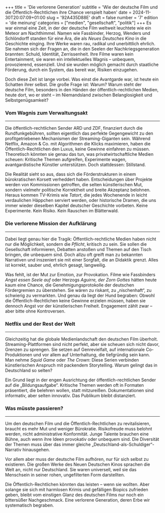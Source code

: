 +++
title = 'Die verlorene Generation'
subtitle = 'Wie der deutsche Film und die Öffentlich-Rechtlichen ihre Chance verspielt haben'
date = 2024-11-30T20:07:09+01:00
slug = '92A435D88E'
draft = false
number = '7'
edition = 'die meinung'
categories = ["medien", "gesellschaft", "politik"]
+++
Es war einmal eine Zeit, in der der deutsche Film weltweit leuchtete wie ein Meteor am Nachthimmel. Namen wie Fassbinder, Herzog, Wenders und Schlöndorff standen für eine Ära, die als *Neues Deutsches Kino* in die Geschichte einging. Ihre Werke waren rau, radikal und unerbittlich ehrlich. Sie nahmen sich der Fragen an, die in den Seelen der Nachkriegsgeneration brannten: Schuld, Identität, Zerrissenheit. Ihre Filme waren kein Entertainment, sie waren ein intellektuelles Wagnis – unbequem, provozierend, essenziell. Und sie wurden möglich gemacht durch staatliche Förderung, durch ein System, das bereit war, Risiken einzugehen.  

Doch diese Zeit ist lange vorbei. Was einst die Avantgarde war, ist heute ein Schatten ihrer selbst. Die große Frage ist: Warum? Warum steht der deutsche Film, besonders in den Händen der öffentlich-rechtlichen Medien, heute dort, wo er steht – im Niemandsland zwischen Belanglosigkeit und Selbstgenügsamkeit?  

### Vom Wagnis zum Verwaltungsakt  
---
Die öffentlich-rechtlichen Sender ARD und ZDF, finanziert durch die Rundfunkgebühren, sollten eigentlich das perfekte Gegengewicht zu den profitgetriebenen Mechanismen der Streaming-Giganten sein. Während Netflix, Amazon & Co. mit Algorithmen die Klicks maximieren, haben die Öffentlich-Rechtlichen den Luxus, keine Gewinne einfahren zu müssen. Theoretisch könnten sie genau das tun, was privatwirtschaftliche Medien scheuen: Kritische Themen aufgreifen, Experimente wagen, avantgardistische Künstler unterstützen. Doch stattdessen: Stillstand.  

Die Realität sieht so aus, dass sich die Förderstrukturen in einem bürokratischen Korsett verheddert haben. Entscheidungen über Projekte werden von Kommissionen getroffen, die selten künstlerischen Mut, sondern vielmehr politische Korrektheit und breite Akzeptanz belohnen. Heraus kommen TV-Krimis wie *Tatort*, die jedes Wochenende in leicht verdaulichen Häppchen serviert werden, oder historische Dramen, die uns immer wieder dieselben Kapitel deutscher Geschichte vorbeten. Keine Experimente. Kein Risiko. Kein Rauschen im Blätterwald.  

### Die verlorene Mission der Aufklärung  
---
Dabei liegt genau hier die Tragik: Öffentlich-rechtliche Medien haben nicht nur die Möglichkeit, sondern die *Pflicht*, kritisch zu sein. Sie sollen die Gesellschaft informieren, Debatten anstoßen und Themen auf den Tisch bringen, die unbequem sind. Doch allzu oft greift man zu bekannten Narrativen und inszeniert sie mit einer Sorgfalt, die an Didaktik grenzt. Alles ist korrekt, sauber und, ehrlich gesagt, langweilig.  

Was fehlt, ist der Mut zur Emotion, zur Provokation. Filme wie Fassbinders *Angst essen Seele auf* oder Herzogs *Aguirre, der Zorn Gottes* hätten heute kaum eine Chance, die Genehmigungsprotokolle der deutschen Fördergremien zu überstehen. Sie wären zu riskant, zu „nischenhaft“, zu schwierig zu vermarkten. Und genau da liegt der Hund begraben: Obwohl die Öffentlich-Rechtlichen keine Gewinne erzielen müssen, haben sie dennoch Angst vor der künstlerischen Freiheit. Engagement zählt zwar – aber bitte ohne Kontroversen.  

### Netflix und der Rest der Welt  
---
Gleichzeitig hat die globale Medienlandschaft den deutschen Film überholt. Streaming-Plattformen sind nicht perfekt, aber sie scheuen sich nicht davor, Grenzen zu sprengen. Sie setzen auf Genrevielfalt, auf internationale Co-Produktionen und vor allem auf Unterhaltung, die tiefgründig sein kann. Man nehme *Squid Game* oder *The Crown*: Diese Serien verbinden künstlerischen Anspruch mit packendem Storytelling. Warum gelingt das in Deutschland so selten?  

Ein Grund liegt in der engen Ausrichtung der öffentlich-rechtlichen Sender auf die „Bildungsaufgabe“. Kritische Themen werden oft in Formaten präsentiert, die belehren wollen, statt mitzureißen. Dokumentationen sind informativ, aber selten innovativ. Das Publikum bleibt distanziert.  

### Was müsste passieren?  
---
Um den deutschen Film und die Öffentlich-Rechtlichen zu revitalisieren, braucht es mehr Mut und weniger Bürokratie. Risikofreude muss belohnt werden, nicht administrative Konformität. Junge Talente brauchen eine Bühne, auch wenn ihre Ideen provokativ oder unbequem sind. Die Diversität der Themen muss über das immer gleiche „Deutschland-als-Schuldiger“-Narrativ hinausgehen.  

Vor allem aber muss der deutsche Film aufhören, nur für sich selbst zu existieren. Die großen Werke des Neuen Deutschen Kinos sprachen die Welt an, nicht nur Deutschland. Sie waren universell, weil sie das Menschsein in seiner rohen, ungefilterten Form darstellten.  

Die Öffentlich-Rechtlichen könnten das leisten – wenn sie wollten. Aber solange sie sich mit harmlosen Krimis und gefälligen Biopics zufrieden geben, bleibt vom einstigen Glanz des deutschen Films nur noch ein bittersüßer Nachgeschmack. Eine verlorene Generation, deren Erbe wir systematisch begraben.  